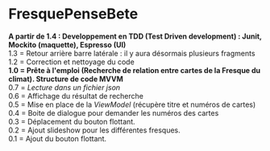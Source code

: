 # FresquePenseBete
**A partir de 1.4 : Developpement en TDD (Test Driven development) : Junit, Mockito (maquette), Espresso (UI)**<br>
1.3 = Retour arrière barre latérale : il y aura désormais plusieurs fragments<br>
1.2 = Correction et nettoyage du code<br>
**1.0 = Prête à l'emploi (Recherche de relation entre cartes de la Fresque du climat). Structure de code MVVM**<br>
0.7 = *Lecture dans un fichier json*<br>
0.6 = Affichage du résultat de recherche<br>
0.5 = Mise en place de la *ViewModel* (récupère titre et numéros de cartes)<br>
0.4 = Boite de dialogue pour demander les numéros des cartes<br>
0.3 = Déplacement du bouton flottant.<br>
0.2 = Ajout slideshow pour les différentes fresques.<br>
0.1 = Ajout du bouton flottant.<br>

